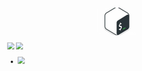 <p align="center">
 <a href="https://youtube.com/channel/UCtu-GcxKL8kJBXpR1wfMgWg">
  <img src="https://github.com/Bayu12345677/bomber/blob/main/poto/images%20(2).jpeg" width="90">
 </a>
</p>

[![](https://img.shields.io/static/v1?style=plastic&logo=github&label=Code&message=by%20polygon&color=green)](https://youtube.com/channel/UCtu-GcxKL8kJBXpR1wfMgWg)
[![](https://img.shields.io/github/watchers/HELIXS-TEAM/retcat?style=flat)](https://youtube.com/channel/UCtu-GcxKL8kJBXpR1wfMgWg)
- [![](https://img.shields.io/github/forks/HELIXS-TEAM/retcat?logo=%3Av&logoColor=green&style=plastic)](https://youtube.com/channel/UCtu-GcxKL8kJBXpR1wfMgWg)

